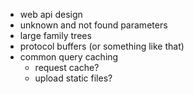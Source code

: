 - web api design
- unknown and not found parameters
- large family trees
- protocol buffers (or something like that)
- common query caching
  - request cache?
  - upload static files?
